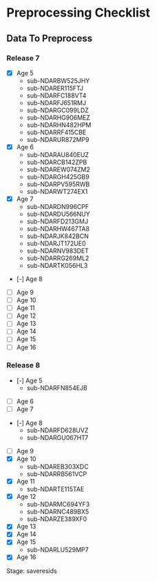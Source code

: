# Preprocessing Checklist

## Data To Preprocess

### Release 7

- [x] Age 5
  - sub-NDARBW525JHY
  - sub-NDARER115FTJ
  - sub-NDARFC188VT4
  - sub-NDARFJ651RMJ
  - sub-NDARGC099LDZ
  - sub-NDARHG906MEZ
  - sub-NDARHN482HPM
  - sub-NDARRF415CBE
  - sub-NDARUR872MP9
- [x] Age 6
  - sub-NDARAU840EUZ
  - sub-NDARCB142ZPB
  - sub-NDAREW074ZM2
  - sub-NDARGH425GB9
  - sub-NDARPV595RWB
  - sub-NDARWT274EX1
- [x] Age 7
  - sub-NDARDN996CPF
  - sub-NDARDU566NUY
  - sub-NDARFD213GMJ
  - sub-NDARHW467TA8
  - sub-NDARJK842BCN
  - sub-NDARJT172UE0
  - sub-NDARNV983DET
  - sub-NDARRG269ML2
  - sub-NDARTK056HL3
- [-] Age 8
- [ ] Age 9
- [ ] Age 10
- [ ] Age 11
- [ ] Age 12
- [ ] Age 13
- [ ] Age 14
- [ ] Age 15
- [ ] Age 16

### Release 8

- [-] Age 5
  - sub-NDARFN854EJB
- [ ] Age 6
- [ ] Age 7
- [-] Age 8
  - sub-NDARFD628UVZ
  - sub-NDARGU067HT7
- [ ] Age 9
- [x] Age 10
  - sub-NDAREB303XDC
  - sub-NDARRB561VCP
- [x] Age 11
  - sub-NDARTE115TAE
- [x] Age 12
  - sub-NDARMC694YF3
  - sub-NDARNC489BX5
  - sub-NDARZE389XF0
- [x] Age 13
- [x] Age 14
- [x] Age 15
  - sub-NDARLU529MP7
- [x] Age 16

Stage: saveresids
